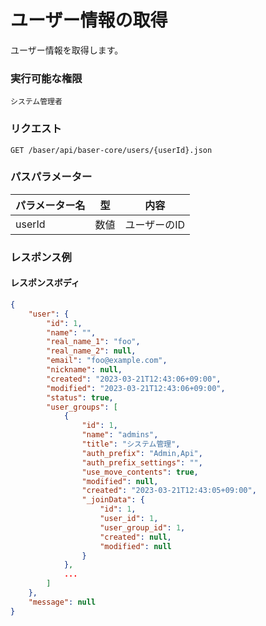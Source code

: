 # ユーザー情報の取得

ユーザー情報を取得します。

### 実行可能な権限
```
システム管理者
```
 
### リクエスト
```
GET /baser/api/baser-core/users/{userId}.json
``` 

### パスパラメーター

| パラメーター名       | 型   | 内容                   |
|---------------|-----|----------------------|
| userId        | 数値  | ユーザーのID              |

### レスポンス例
#### レスポンスボディ
```json
{
    "user": {
        "id": 1,
        "name": "",
        "real_name_1": "foo",
        "real_name_2": null,
        "email": "foo@example.com",
        "nickname": null,
        "created": "2023-03-21T12:43:06+09:00",
        "modified": "2023-03-21T12:43:06+09:00",
        "status": true,
        "user_groups": [
            {
                "id": 1,
                "name": "admins",
                "title": "システム管理",
                "auth_prefix": "Admin,Api",
                "auth_prefix_settings": "",
                "use_move_contents": true,
                "modified": null,
                "created": "2023-03-21T12:43:05+09:00",
                "_joinData": {
                    "id": 1,
                    "user_id": 1,
                    "user_group_id": 1,
                    "created": null,
                    "modified": null
                }
            },
            ...
        ]
    },
    "message": null
}
```
